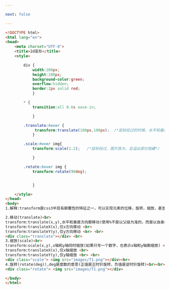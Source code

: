 ```yaml
---

next: false

---
```




<BlogInfo id="112" title="83.d变形css" author="白日梦想猿" pv=0 read_times=0 pre_cost_time="1分4秒" category="css学习" tag_list="['css学习']" create_time="2020.07.29 22:23:19" update_time="2021.01.16 14:00:02" />

```html
<!DOCTYPE html>
<html lang="en">
<head>
    <meta charset="UTF-8">
    <title>2d变形</title>
    <style>

        div {
            width:200px;
            height:200px;
            background-color:green;
            overflow:hidden;
            border:2px solid red;
            }

        * {
            transition:all 0.6s ease-in;

            }

        .translate:hover {
             transform:translate(100px,100px);  /*鼠标经过的时候，水平和垂直方向都正向移动100px*/
            }

        .scale:hover img{
            transform:scale(1.2);   /*鼠标经过，图片放大，且溢出部分隐藏*/

            }

        .rotate:hover img {
            transform:rotate(90deg);


            }

    </style>
</head>
<body>
1.解释:transform是css3中具有颠覆性的特征之一，可以实现元素的位移，旋转，缩放，甚至矩阵方式， <br><br>

2.移动(translate)<br>
transform:translate(x,y),水平和垂直方向都移动(使用%不是以父级为准的，而是以自身的宽度和高度为准来进行取值的) <br>
transform:translateX(x),仅x方向移动 <br>
transform:translateY(y),仅y方向移动 <br> <br>
<div class="translate"></div> <br>
3.缩放(scale)<br>
transform:scale(x,y),x轴和y轴同时缩放(如果只写一个数字，也表示x轴和y轴都缩放) <br>
transform:translateX(x),仅x轴缩放 <br>
transform:translateY(y),仅y轴缩放 <br> <br>
<div class="scale"> <img src="images/T1.png"></div><br>
4.旋转(rotate(deg)),deg是度数的意思(正值是正时针旋转，负值是逆时针旋转)<br><br>
<div class="rotate"> <img src="images/T1.png"></div>

</body>
</html>
```



<ActionBox />
